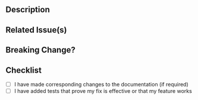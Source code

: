 ## Description

<!-- Add a brief but complete description of the change. -->

## Related Issue(s)

<!-- If this PR closes an issue, you can use a keyword to auto-close. -->
<!-- i.e. "closes #0000" -->

## Breaking Change?

<!-- If this introduces a breaking change, specify that here. -->

## Checklist

- [ ] I have made corresponding changes to the documentation (if required)
- [ ] I have added tests that prove my fix is effective or that my feature works
